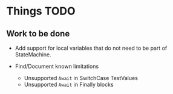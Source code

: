 # Things TODO

## Work to be done

- Add support for local variables that do not need to be part of StateMachine.

- Find/Document known limitations
  - Unsupported `Await` in SwitchCase TestValues
  - Unsupported `Await` in Finally blocks
  